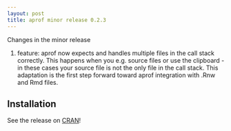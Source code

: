 ```yaml
---
layout: post
title: aprof minor release 0.2.3
---
```


Changes in the minor release

1. feature: aprof now expects and handles multiple files in the call stack correctly. This happens when you e.g. source files or use the clipboard - in these cases your source file is not the only file in the call stack. This adaptation is the first step forward toward aprof integration with .Rnw and Rmd files. 

## Installation

See the release on [CRAN](http://cran.r-project.org/web/packages/aprof/index.html)!

